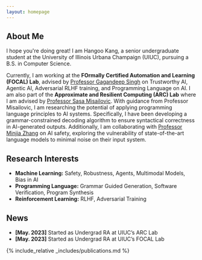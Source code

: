 ```yaml
---
layout: homepage
---
```


## About Me

I hope you're doing great! I am Hangoo Kang, a senior undergraduate student at the University of Illinois Urbana Champaign (UIUC), pursuing a B.S. in Computer Science.

Currently, I am working at the <strong>FOrmally Certified Automation and Learning (FOCAL) Lab</strong>, advised by [Professor Gagandeep Singh](https://ggndpsngh.github.io/) on Trustworthy AI, Agentic AI, Adversarial RLHF training, and Programming Language on AI. I am also part of the <strong>Approximate and Resilient Computing (ARC) Lab</strong> where I am advised by [Professor Sasa Misailovic](https://misailo.cs.illinois.edu/). With guidance from Professor Misailovic, I am researching the potential of applying programming language principles to AI systems. Specifically, I have been developing a grammar-constrained decoding algorithm to ensure syntactical correctness in AI-generated outputs. Additionally, I am collaborating with [Professor Minjia Zhang](https://minjiazhang.github.io/) on AI safety, exploring the vulnerability of state-of-the-art language models to minimal noise on their input system.

## Research Interests

- **Machine Learning:** Safety, Robustness, Agents, Multimodal Models, Bias in AI
- **Programming Language:** Grammar Guided Generation, Software Verification, Program Synthesis
- **Reinforcement Learning:** RLHF, Adversarial Training

## News

- **[May. 2023]** Started as Undergrad RA at UIUC’s ARC Lab
- **[May. 2023]** Started as Undergrad RA at UIUC’s FOCAL Lab

{% include_relative _includes/publications.md %}
